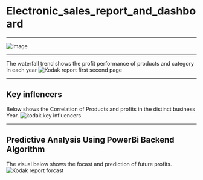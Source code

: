 # Electronic_sales_report_and_dashboard
______________
![image](https://user-images.githubusercontent.com/91569726/176585079-e1d29924-83cf-4ee8-87a8-74a43daa7983.png)
_________
The waterfall trend shows the profit performance of products and category in each year
![Kodak report first second page](https://user-images.githubusercontent.com/91569726/176585379-93c7dcd9-439c-40ec-a0c1-3ef6c9881fae.jpg)
________________
## Key inflencers

Below shows the Correlation of Products and profits in the distinct business Year.
![kodak key influencers](https://user-images.githubusercontent.com/91569726/176586131-7d07e5c9-f88f-4ba2-ad14-1a8fa2936059.jpg)

__________
## Predictive Analysis Using PowerBi Backend Algorithm

The visual below shows the focast and prediction of future profits. 
![Kodak report forcast](https://user-images.githubusercontent.com/91569726/176585756-d79e0a5f-6516-409a-9581-9979cf304c2f.jpg)
